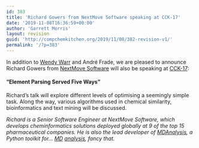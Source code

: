 ```yaml
---
id: 383
title: 'Richard Gowers from NextMove Software speaking at CCK-17'
date: '2019-11-08T16:36:59+00:00'
author: 'Garrett Morris'
layout: revision
guid: 'http://compchemkitchen.org/2019/11/08/382-revision-v1/'
permalink: '/?p=383'
---
```


In addition to [Wendy Warr](http://compchemkitchen.org/2019/09/16/congratulations-to-dr-wendy-warr/) and André Frade, we are pleased to announce Richard Gowers from [NextMove Software](https://www.nextmovesoftware.com) will also be speaking at [CCK-17](http://compchemkitchen.org/2019/09/13/cck-17/):

#### “**Element Parsing Served Five Ways**”

Richard’s talk will explore different levels of optimising a seemingly simple task. Along the way, various algorithms used in chemical similarity, bioinformatics and text mining will be discussed.

*Richard is a Senior Software Engineer at NextMove Software, which develops cheminformatics solutions deployed globally at 9 of the top 15 pharmaceutical companies. He is also the lead developer of [MDAnalysis](https://www.mdanalysis.org), a Python toolkit for… [MD](https://en.wikipedia.org/wiki/Molecular_dynamics) [analysis](https://en.wikipedia.org/wiki/Analysis), fancy that.*